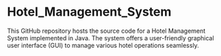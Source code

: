 # Hotel_Management_System
This GitHub repository hosts the source code for a Hotel Management System implemented in Java. The system offers a user-friendly graphical user interface (GUI) to manage various hotel operations seamlessly.
